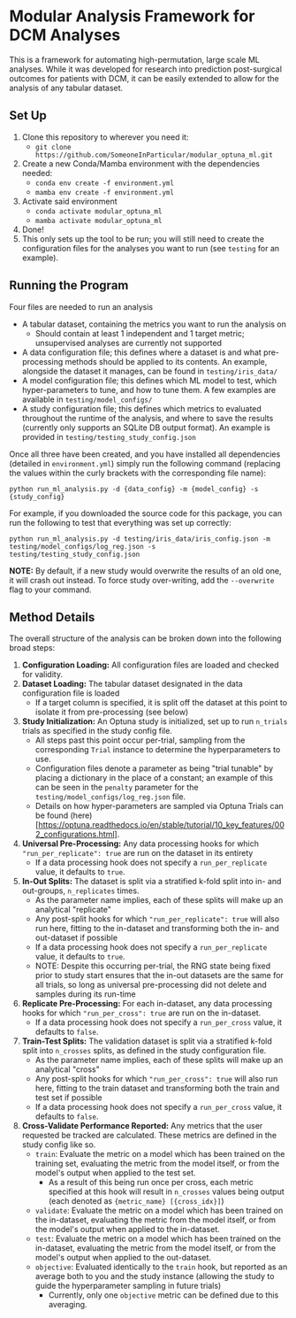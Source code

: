 # Modular Analysis Framework for DCM Analyses

This is a framework for automating high-permutation, large scale ML analyses. 
While it was developed for research into prediction post-surgical outcomes for patients with DCM,
it can be easily extended to allow for the analysis of any tabular dataset.

## Set Up

1. Clone this repository to wherever you need it:
   * `git clone https://github.com/SomeoneInParticular/modular_optuna_ml.git`
2. Create a new Conda/Mamba environment with the dependencies needed:
   * `conda env create -f environment.yml`
   * `mamba env create -f environment.yml`
3. Activate said environment
   * `conda activate modular_optuna_ml`
   * `mamba activate modular_optuna_ml`
4. Done!
5. This only sets up the tool to be run; you will still need to create the configuration files for the analyses you want to run (see `testing` for an example).

## Running the Program

Four files are needed to run an analysis

* A tabular dataset, containing the metrics you want to run the analysis on
  * Should contain at least 1 independent and 1 target metric; unsupervised analyses are currently 
    not supported
* A data configuration file; this defines where a dataset is and what pre-processing methods
should be applied to its contents. An example, alongside the dataset it manages, can be found 
in `testing/iris_data/`
* A model configuration file; this defines which ML model to test, which hyper-parameters to tune,
and how to tune them. A few examples are available in `testing/model_configs/`
* A study configuration file; this defines which metrics to evaluated throughout the runtime of the
analysis, and where to save the results (currently only supports an SQLite DB output format). An
example is provided in `testing/testing_study_config.json`

Once all three have been created, and you have installed all dependencies (detailed in 
`environment.yml`) simply run the following command (replacing the values within the 
curly brackets with the corresponding file name):

`python run_ml_analysis.py -d {data_config} -m {model_config} -s {study_config}`

For example, if you downloaded the source code for this package, you can run the following to test that everything was set up correctly:

`python run_ml_analysis.py -d testing/iris_data/iris_config.json -m testing/model_configs/log_reg.json -s testing/testing_study_config.json`

**NOTE:** By default, if a new study would overwrite the results of an old one, it will crash out instead. To force study over-writing, add the `--overwrite` flag to your command.

## Method Details

The overall structure of the analysis can be broken down into the following broad steps:

1. **Configuration Loading:** All configuration files are loaded and checked for validity. 
2. **Dataset Loading:** The tabular dataset designated in the data configuration file is loaded
   * If a target column is specified, it is split off the dataset at this point to isolate it from 
   pre-processing (see below)
3. **Study Initialization:** An Optuna study is initialized, set up to run `n_trials` trials as specified 
in the study config file.
   * All steps past this point occur per-trial, sampling from the corresponding `Trial` instance to 
   determine the hyperparameters to use.
   * Configuration files denote a parameter as being "trial tunable" by placing a dictionary in the 
   place of a constant; an example of this can be seen in the `penalty` parameter for the 
   `testing/model_configs/log_reg.json` file.
   * Details on how hyper-parameters are sampled via Optuna Trials can be found 
   (here)[https://optuna.readthedocs.io/en/stable/tutorial/10_key_features/002_configurations.html].
4. **Universal Pre-Processing:** Any data processing hooks for which `"run_per_replicate": true` are 
run on the dataset in its entirety
   * If a data processing hook does not specify a `run_per_replicate` value, it defaults to `true`.
5. **In-Out Splits:** The dataset is split via a stratified k-fold split into in- and out-groups,
`n_replicates` times.
   * As the parameter name implies, each of these splits will make up an analytical "replicate"
   * Any post-split hooks for which `"run_per_replicate": true` will also run here, fitting to the 
   in-dataset and transforming both the in- and out-dataset if possible 
   * If a data processing hook does not specify a `run_per_replicate` value, it defaults to `true`.
   * NOTE: Despite this occurring per-trial, the RNG state being fixed prior to study start ensures that
   the in-out datasets are the same for all trials, so long as universal pre-processing did not delete
   and samples during its run-time
6. **Replicate Pre-Processing:** For each in-dataset, any data processing hooks for which 
`"run_per_cross": true` are run on the in-dataset.
   * If a data processing hook does not specify a `run_per_cross` value, it defaults to `false`.
7. **Train-Test Splits:** The validation dataset is split via a stratified k-fold split into 
`n_crosses` splits, as defined in the study configuration file.
   * As the parameter name implies, each of these splits will make up an analytical "cross"
   * Any post-split hooks for which `"run_per_cross": true` will also run here, fitting to the 
   train dataset and transforming both the train and test set if possible
   * If a data processing hook does not specify a `run_per_cross` value, it defaults to `false`.
8. **Cross-Validate Performance Reported:** Any metrics that the user requested be tracked are 
calculated. These metrics are defined in the study config like so.
   * `train`: Evaluate the metric on a model which has been trained on the training set, evaluating the 
   metric from the model itself, or from the model's output when applied to the test set.
     * As a result of this being run once per cross, each metric specified at this hook will result in
        `n_crosses` values being output (each denoted as `{metric_name} [{cross_idx}]`)
   * `validate`: Evaluate the metric on a model which has been trained on the in-dataset, evaluating the 
   metric from the model itself, or from the model's output when applied to the in-dataset.
   * `test`: Evaluate the metric on a model which has been trained on the in-dataset, evaluating the 
   metric from the model itself, or from the model's output when applied to the out-dataset.
   * `objective`: Evaluated identically to the `train` hook, but reported as an average both to you 
   and the study instance (allowing the study to guide the hyperparameter sampling in future trials)
     * Currently, only one `objective` metric can be defined due to this averaging.